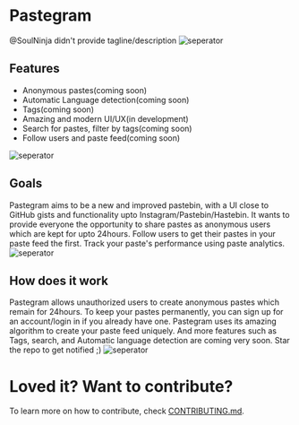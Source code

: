 # Pastegram
@SoulNinja didn't provide tagline/description
![seperator](https://raw.githubusercontent.com/andreasbm/readme/master/assets/lines/rainbow.png)
## Features
- Anonymous pastes(coming soon)
- Automatic Language detection(coming soon)
- Tags(coming soon)
- Amazing and modern UI/UX(in development)
- Search for pastes, filter by tags(coming soon)
- Follow users and paste feed(coming soon)

![seperator](https://raw.githubusercontent.com/andreasbm/readme/master/assets/lines/rainbow.png)
## Goals
Pastegram aims to be a new and improved pastebin, with a UI close to GitHub gists and functionality upto Instagram/Pastebin/Hastebin. It wants to provide everyone the opportunity to share pastes
as anonymous users which are kept for upto 24hours. Follow users to get their pastes in your paste feed the first. Track your paste's performance using paste analytics.
![seperator](https://raw.githubusercontent.com/andreasbm/readme/master/assets/lines/rainbow.png)
## How does it work
Pastegram allows unauthorized users to create anonymous pastes which remain for 24hours. To keep your pastes permanently, you can sign up for an account/login in if you already have one.
Pastegram uses its amazing algorithm to create your paste feed uniquely. And more features such as Tags, search, and Automatic language detection are coming very soon. Star the repo to get notified ;)
![seperator](https://raw.githubusercontent.com/andreasbm/readme/master/assets/lines/rainbow.png)
# Loved it? Want to contribute?
To learn more on how to contribute, check [CONTRIBUTING.md](https://github.com/pastegram/backend/blob/main/CONTRIBUTING.md).
